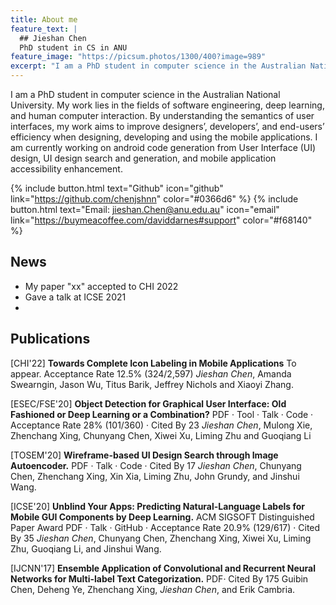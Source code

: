 ```yaml
---
title: About me
feature_text: |
  ## Jieshan Chen
  PhD student in CS in ANU
feature_image: "https://picsum.photos/1300/400?image=989"
excerpt: "I am a PhD student in computer science in the Australian National University. My work lies in the fields of software engineering, deep learning, and human computer interaction. By understanding the semantics of user interfaces, my work aims to improve designers’, developers’, and end-users’ efficiency when designing, developing and using the mobile applications. I am currently working on android code generation from User Interface (UI) design, UI design search and generation, and mobile application accessibility enhancement."
---
```


I am a PhD student in computer science in the Australian National University. My work lies in the fields of software engineering, deep learning, and human computer interaction. By understanding the semantics of user interfaces, my work aims to improve designers’, developers’, and end-users’ efficiency when designing, developing and using the mobile applications. I am currently working on android code generation from User Interface (UI) design, UI design search and generation, and mobile application accessibility enhancement.

{% include button.html text="Github" icon="github" link="https://github.com/chenjshnn" color="#0366d6" %} {% include button.html text="Email: jieshan.Chen@anu.edu.au" icon="email" link="https://buymeacoffee.com/daviddarnes#support" color="#f68140" %} 

## News

- My paper "xx" accepted to CHI 2022
- Gave a talk at ICSE 2021
- 


## Publications

[CHI'22] **Towards Complete Icon Labeling in Mobile Applications**
To appear. Acceptance Rate 12.5% (324/2,597) 
*Jieshan Chen*, Amanda Swearngin, Jason Wu, Titus Barik, Jeffrey Nichols and Xiaoyi Zhang.

[ESEC/FSE'20] **Object Detection for Graphical User Interface: Old Fashioned or Deep Learning or a Combination?**
PDF · Tool · Talk · Code · Acceptance Rate 28% (101/360) · Cited By 23
*Jieshan Chen*, Mulong Xie, Zhenchang Xing, Chunyang Chen, Xiwei Xu, Liming Zhu and Guoqiang Li

[TOSEM'20] **Wireframe-based UI Design Search through Image Autoencoder.**
PDF · Talk · Code · Cited By 17
*Jieshan Chen*, Chunyang Chen, Zhenchang Xing, Xin Xia, Liming Zhu, John Grundy, and Jinshui Wang.


[ICSE'20] **Unblind Your Apps: Predicting Natural-Language Labels for Mobile GUI Components by Deep Learning.**
ACM SIGSOFT Distinguished Paper Award
PDF · Talk · GitHub · Acceptance Rate 20.9% (129/617) · Cited By 35
*Jieshan Chen*, Chunyang Chen, Zhenchang Xing, Xiwei Xu, Liming Zhu, Guoqiang Li, and Jinshui Wang.


[IJCNN'17] **Ensemble Application of Convolutional and Recurrent Neural Networks for Multi-label Text Categorization.**
PDF· Cited By 175
Guibin Chen, Deheng Ye, Zhenchang Xing, *Jieshan Chen*, and Erik Cambria.


